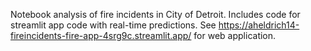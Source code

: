 Notebook analysis of fire incidents in City of Detroit. Includes code for streamlit app code with real-time predictions.
See https://aheldrich14-fireincidents-fire-app-4srg9c.streamlit.app/ for web application.
